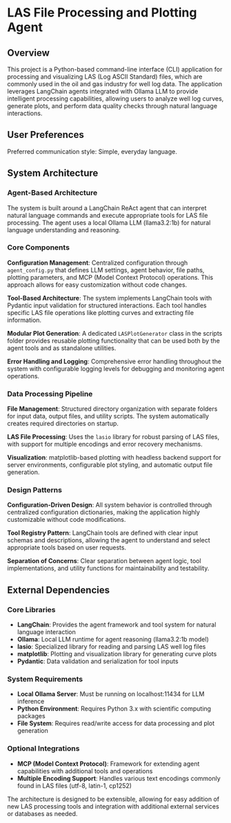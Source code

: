 # LAS File Processing and Plotting Agent

## Overview

This project is a Python-based command-line interface (CLI) application for processing and visualizing LAS (Log ASCII Standard) files, which are commonly used in the oil and gas industry for well log data. The application leverages LangChain agents integrated with Ollama LLM to provide intelligent processing capabilities, allowing users to analyze well log curves, generate plots, and perform data quality checks through natural language interactions.

## User Preferences

Preferred communication style: Simple, everyday language.

## System Architecture

### Agent-Based Architecture
The system is built around a LangChain ReAct agent that can interpret natural language commands and execute appropriate tools for LAS file processing. The agent uses a local Ollama LLM (llama3.2:1b) for natural language understanding and reasoning.

### Core Components

**Configuration Management**: Centralized configuration through `agent_config.py` that defines LLM settings, agent behavior, file paths, plotting parameters, and MCP (Model Context Protocol) operations. This approach allows for easy customization without code changes.

**Tool-Based Architecture**: The system implements LangChain tools with Pydantic input validation for structured interactions. Each tool handles specific LAS file operations like plotting curves and extracting file information.

**Modular Plot Generation**: A dedicated `LASPlotGenerator` class in the scripts folder provides reusable plotting functionality that can be used both by the agent tools and as standalone utilities.

**Error Handling and Logging**: Comprehensive error handling throughout the system with configurable logging levels for debugging and monitoring agent operations.

### Data Processing Pipeline

**File Management**: Structured directory organization with separate folders for input data, output files, and utility scripts. The system automatically creates required directories on startup.

**LAS File Processing**: Uses the `lasio` library for robust parsing of LAS files, with support for multiple encodings and error recovery mechanisms.

**Visualization**: matplotlib-based plotting with headless backend support for server environments, configurable plot styling, and automatic output file generation.

### Design Patterns

**Configuration-Driven Design**: All system behavior is controlled through centralized configuration dictionaries, making the application highly customizable without code modifications.

**Tool Registry Pattern**: LangChain tools are defined with clear input schemas and descriptions, allowing the agent to understand and select appropriate tools based on user requests.

**Separation of Concerns**: Clear separation between agent logic, tool implementations, and utility functions for maintainability and testability.

## External Dependencies

### Core Libraries
- **LangChain**: Provides the agent framework and tool system for natural language interaction
- **Ollama**: Local LLM runtime for agent reasoning (llama3.2:1b model)
- **lasio**: Specialized library for reading and parsing LAS well log files
- **matplotlib**: Plotting and visualization library for generating curve plots
- **Pydantic**: Data validation and serialization for tool inputs

### System Requirements
- **Local Ollama Server**: Must be running on localhost:11434 for LLM inference
- **Python Environment**: Requires Python 3.x with scientific computing packages
- **File System**: Requires read/write access for data processing and plot generation

### Optional Integrations
- **MCP (Model Context Protocol)**: Framework for extending agent capabilities with additional tools and operations
- **Multiple Encoding Support**: Handles various text encodings commonly found in LAS files (utf-8, latin-1, cp1252)

The architecture is designed to be extensible, allowing for easy addition of new LAS processing tools and integration with additional external services or databases as needed.